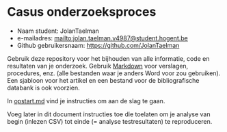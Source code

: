 # Casus onderzoeksproces

- Naam student: JolanTaelman
- e-mailadres: <mailto:jolan.taelman.v4987@student.hogent.be>
- Github gebruikersnaam: <https://github.com/JolanTaelman>

Gebruik deze repository voor het bijhouden van alle informatie, code en resultaten van je onderzoek. Gebruik [Markdown](https://guides.github.com/features/mastering-markdown/) voor verslagen, procedures, enz. (alle bestanden waar je anders Word voor zou gebruiken). Een sjabloon voor het artikel en een bestand voor de bibliografische databank is ook voorzien.

In [opstart.md](opstart.md) vind je instructies om aan de slag te gaan.

Voeg later in dit document instructies toe die toelaten om je analyse van begin (inlezen CSV) tot einde (= analyse testresultaten) te reproduceren.
